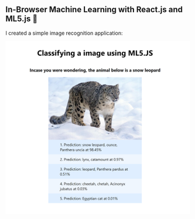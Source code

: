 ## In-Browser Machine Learning with React.js and ML5.js 🤖
I created a simple image recognition application:

![Screenshot](screenshot.png)

